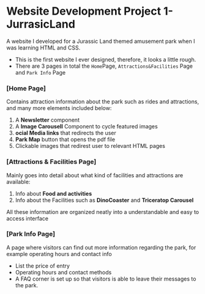 # Website Development Project 1-JurrasicLand
A website I developed for a Jurassic Land themed amusement park when I was learning HTML and CSS.

- This is the first website I ever designed, therefore, it looks a little rough.
- There are 3 pages in total the `Home`Page, `Attractions&Facilities` Page and `Park Info` Page

  
### [Home Page]
Contains attraction information about the park such as rides and attractions, and many more elements included below:
1. A **Newsletter** component
2. A **Image Carousell** Component to cycle featured images
3. **ocial Media links** that redirects the user
4. **Park Map** button that opens the pdf file
5. Clickable images that redirest user to relevant HTML pages

### [Attractions & Facilities Page]
Mainly goes into detail about what kind of facilities and attractions are available:
1. Info about **Food and activities**
2. Info about the Facilities such as **DinoCoaster** and **Triceratop Carousel**

All these information are organized neatly into a understandable and easy to access interface

### [Park Info Page]
A page where visitors can find out more information regarding the park, for example operating hours and contact info
- List the price of entry
- Operating hours and contact methods
- A FAQ corner is set up so that visitors is able to leave their messages to the park.
 

